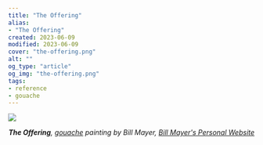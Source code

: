 ```yaml
---
title: "The Offering"
alias:
- "The Offering"
created: 2023-06-09
modified: 2023-06-09
cover: "the-offering.png"
alt: ""
og_type: "article"
og_img: "the-offering.png"
tags:
- reference
- gouache
---
```


![](notes/gouache/images/the-offering.png)
*<center>**The Offering**, [gouache](notes/gouache) painting by Bill Mayer, [Bill Mayer's Personal Website](https://www.thebillmayer.com/)</center>*